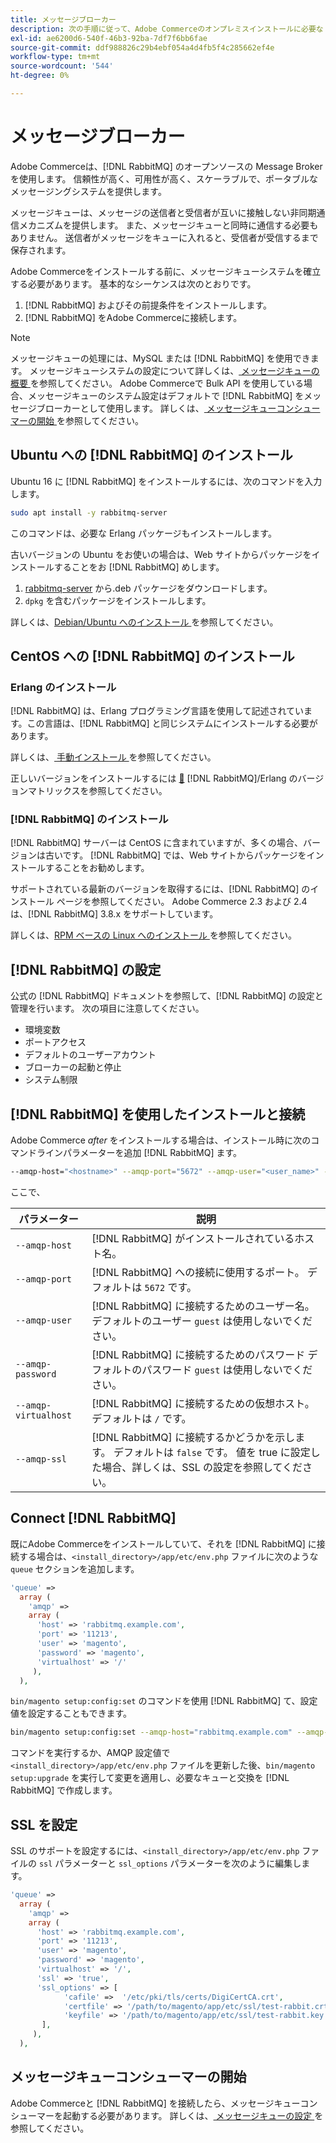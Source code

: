 ```yaml
---
title: メッセージブローカー
description: 次の手順に従って、Adobe Commerceのオンプレミスインストールに必要な Message Broker ソフトウェア（ [!DNL RabbitMQ] など）をインストールして設定します。
exl-id: ae6200d6-540f-46b3-92ba-7df7f6bb6fae
source-git-commit: ddf988826c29b4ebf054a4d4fb5f4c285662ef4e
workflow-type: tm+mt
source-wordcount: '544'
ht-degree: 0%

---
```


# メッセージブローカー

Adobe Commerceは、[!DNL RabbitMQ] のオープンソースの Message Broker を使用します。 信頼性が高く、可用性が高く、スケーラブルで、ポータブルなメッセージングシステムを提供します。

メッセージキューは、メッセージの送信者と受信者が互いに接触しない非同期通信メカニズムを提供します。 また、メッセージキューと同時に通信する必要もありません。 送信者がメッセージをキューに入れると、受信者が受信するまで保存されます。

Adobe Commerceをインストールする前に、メッセージキューシステムを確立する必要があります。 基本的なシーケンスは次のとおりです。

1. [!DNL RabbitMQ] およびその前提条件をインストールします。
1. [!DNL RabbitMQ] をAdobe Commerceに接続します。

>[!NOTE]
>
>メッセージキューの処理には、MySQL または [!DNL RabbitMQ] を使用できます。 メッセージキューシステムの設定について詳しくは、[ メッセージキューの概要 ](https://developer.adobe.com/commerce/php/development/components/message-queues/) を参照してください。 Adobe Commerceで Bulk API を使用している場合、メッセージキューのシステム設定はデフォルトで [!DNL RabbitMQ] をメッセージブローカーとして使用します。 詳しくは、[ メッセージキューコンシューマーの開始 ](../../configuration/cli/start-message-queues.md) を参照してください。

## Ubuntu への [!DNL RabbitMQ] のインストール

Ubuntu 16 に [!DNL RabbitMQ] をインストールするには、次のコマンドを入力します。

```bash
sudo apt install -y rabbitmq-server
```

このコマンドは、必要な Erlang パッケージもインストールします。

古いバージョンの Ubuntu をお使いの場合は、Web サイトからパッケージをインストールすることをお [!DNL RabbitMQ] めします。

1. [rabbitmq-server](https://www.rabbitmq.com/download.html) から.deb パッケージをダウンロードします。
1. `dpkg` を含むパッケージをインストールします。

詳しくは、[Debian/Ubuntu へのインストール ](https://www.rabbitmq.com/install-debian.html) を参照してください。

## CentOS への [!DNL RabbitMQ] のインストール

### Erlang のインストール

[!DNL RabbitMQ] は、Erlang プログラミング言語を使用して記述されています。この言語は、[!DNL RabbitMQ] と同じシステムにインストールする必要があります。

詳しくは、[ 手動インストール ](https://www.erlang-solutions.com/downloads/) を参照してください。

正しいバージョンをインストールするには [&#128279;](https://www.rabbitmq.com/which-erlang.html) [!DNL RabbitMQ]/Erlang のバージョンマトリックスを参照してください。

### [!DNL RabbitMQ] のインストール

[!DNL RabbitMQ] サーバーは CentOS に含まれていますが、多くの場合、バージョンは古いです。 [!DNL RabbitMQ] では、Web サイトからパッケージをインストールすることをお勧めします。

サポートされている最新のバージョンを取得するには、[!DNL RabbitMQ] のインストール ページを参照してください。 Adobe Commerce 2.3 および 2.4 は、[!DNL RabbitMQ] 3.8.x をサポートしています。

詳しくは、[RPM ベースの Linux へのインストール ](https://www.rabbitmq.com/install-rpm.html) を参照してください。

## [!DNL RabbitMQ] の設定

公式の [!DNL RabbitMQ] ドキュメントを参照して、[!DNL RabbitMQ] の設定と管理を行います。 次の項目に注意してください。

* 環境変数
* ポートアクセス
* デフォルトのユーザーアカウント
* ブローカーの起動と停止
* システム制限

## [!DNL RabbitMQ] を使用したインストールと接続

Adobe Commerce _after_ をインストールする場合は、インストール時に次のコマンドラインパラメーターを追加 [!DNL RabbitMQ] ます。

```bash
--amqp-host="<hostname>" --amqp-port="5672" --amqp-user="<user_name>" --amqp-password="<password>" --amqp-virtualhost="/"
```

ここで、

| パラメーター | 説明 |
|--- |--- |
| `--amqp-host` | [!DNL RabbitMQ] がインストールされているホスト名。 |
| `--amqp-port` | [!DNL RabbitMQ] への接続に使用するポート。 デフォルトは `5672` です。 |
| `--amqp-user` | [!DNL RabbitMQ] に接続するためのユーザー名。 デフォルトのユーザー `guest` は使用しないでください。 |
| `--amqp-password` | [!DNL RabbitMQ] に接続するためのパスワード デフォルトのパスワード `guest` は使用しないでください。 |
| `--amqp-virtualhost` | [!DNL RabbitMQ] に接続するための仮想ホスト。 デフォルトは `/` です。 |
| `--amqp-ssl` | [!DNL RabbitMQ] に接続するかどうかを示します。 デフォルトは `false` です。 値を true に設定した場合、詳しくは、SSL の設定を参照してください。 |

## Connect [!DNL RabbitMQ]

既にAdobe Commerceをインストールしていて、それを [!DNL RabbitMQ] に接続する場合は、`<install_directory>/app/etc/env.php` ファイルに次のような `queue` セクションを追加します。

```php
'queue' =>
  array (
    'amqp' =>
    array (
      'host' => 'rabbitmq.example.com',
      'port' => '11213',
      'user' => 'magento',
      'password' => 'magento',
      'virtualhost' => '/'
     ),
  ),
```

`bin/magento setup:config:set` のコマンドを使用 [!DNL RabbitMQ] て、設定値を設定することもできます。

```bash
bin/magento setup:config:set --amqp-host="rabbitmq.example.com" --amqp-port="11213" --amqp-user="magento" --amqp-password="magento" --amqp-virtualhost="/"
```

コマンドを実行するか、AMQP 設定値で `<install_directory>/app/etc/env.php` ファイルを更新した後、`bin/magento setup:upgrade` を実行して変更を適用し、必要なキューと交換を [!DNL RabbitMQ] で作成します。

## SSL を設定

SSL のサポートを設定するには、`<install_directory>/app/etc/env.php` ファイルの `ssl` パラメーターと `ssl_options` パラメーターを次のように編集します。

```php
'queue' =>
  array (
    'amqp' =>
    array (
      'host' => 'rabbitmq.example.com',
      'port' => '11213',
      'user' => 'magento',
      'password' => 'magento',
      'virtualhost' => '/',
      'ssl' => 'true',
      'ssl_options' => [
            'cafile' =>  '/etc/pki/tls/certs/DigiCertCA.crt',
            'certfile' => '/path/to/magento/app/etc/ssl/test-rabbit.crt',
            'keyfile' => '/path/to/magento/app/etc/ssl/test-rabbit.key'
       ],
     ),
  ),
```

## メッセージキューコンシューマーの開始

Adobe Commerceと [!DNL RabbitMQ] を接続したら、メッセージキューコンシューマーを起動する必要があります。 詳しくは、[ メッセージキューの設定 ](../../configuration/cli/start-message-queues.md) を参照してください。
